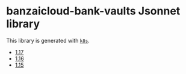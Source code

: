 # banzaicloud-bank-vaults Jsonnet library

This library is generated with [`k8s`](https://github.com/jsonnet-libs/k8s).

- [1.17](1.17/README.md)
- [1.16](1.16/README.md)
- [1.15](1.15/README.md)
